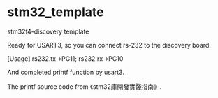 stm32_template
==============

stm32f4-discovery template

Ready for USART3, so you can connect rs-232 to the discovery board.

[Usage]
  rs232.tx->PC11; rs232.rx->PC10
  
And completed printf function by usart3.

The printf source code from 《stm32庫開發實踐指南》.
